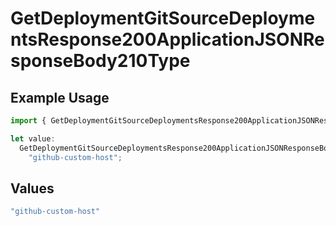 # GetDeploymentGitSourceDeploymentsResponse200ApplicationJSONResponseBody210Type

## Example Usage

```typescript
import { GetDeploymentGitSourceDeploymentsResponse200ApplicationJSONResponseBody210Type } from "@vercel/sdk/models/getdeploymentop.js";

let value:
  GetDeploymentGitSourceDeploymentsResponse200ApplicationJSONResponseBody210Type =
    "github-custom-host";
```

## Values

```typescript
"github-custom-host"
```